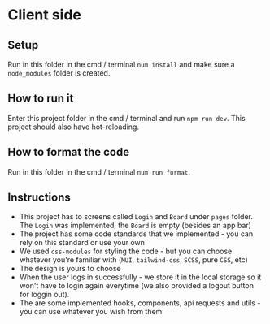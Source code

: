 # Client side

## Setup
Run in this folder in the cmd / terminal `num install` and make sure a `node_modules` folder is created.

## How to run it
Enter this project folder in the cmd / terminal and run `npm run dev`. This project should also have hot-reloading.

## How to format the code
Run in this folder in the cmd / terminal `num run format`.

## Instructions
- This project has to screens called `Login` and `Board` under `pages` folder. The `Login` was implemented, the `Board` is empty (besides an app bar)
- The project has some code standards that we implemented - you can rely on this standard or use your own
- We used `css-modules` for styling the code - but you can choose whatever you're familiar with (`MUI`, `tailwind-css`, `SCSS`, pure `CSS`, etc)
- The design is yours to choose
- When the user logs in successfully - we store it in the local storage so it won't have to login again everytime (we also provided a logout button for loggin out).
- The are some implemented hooks, components, api requests and utils - you can use whatever you wish from them
